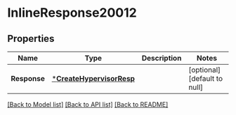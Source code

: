 # InlineResponse20012

## Properties
Name | Type | Description | Notes
------------ | ------------- | ------------- | -------------
**Response** | [***CreateHypervisorResp**](CreateHypervisorResp.md) |  | [optional] [default to null]

[[Back to Model list]](../README.md#documentation-for-models) [[Back to API list]](../README.md#documentation-for-api-endpoints) [[Back to README]](../README.md)

